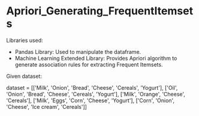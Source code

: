 # Apriori_Generating_FrequentItemsets
Libraries used:
<ul>
  <li>Pandas Library: Used to manipulate the dataframe.</li>
  <li>Machine Learning Extended Library: Provides Apriori algorithm to generate association rules for extracting Frequent Itemsets.</li>
</ul>

Given dataset:

<text-indent>dataset = [['Milk', 'Onion', 'Bread', 'Cheese', 'Cereals', 'Yogurt'],
           ['Oil', 'Onion', 'Bread', 'Cheese', 'Cereals', 'Yogurt'],
           ['Milk', 'Orange', 'Cheese', 'Cereals'],
           ['Milk', 'Eggs', 'Corn', 'Cheese', 'Yogurt'],
           ['Corn', 'Onion', 'Cheese', 'Ice cream', 'Cereals']]
</text-indent>
          
         
